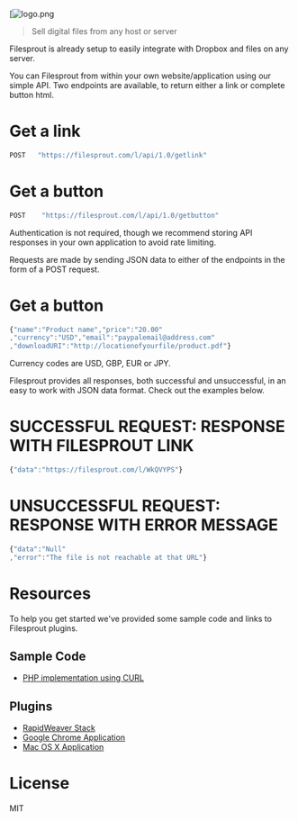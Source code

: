  [![logo.png][5]
 
 > Sell digital files from any host or server
 
 Filesprout is already setup to easily integrate with Dropbox and files on any server. 

 You can Filesprout from within your own website/application using our simple API. Two endpoints are available, to return either a link or complete button html.

 
# Get a link
 
 ```js
 POST	"https://filesprout.com/l/api/1.0/getlink"
 ```

 # Get a button
 
 ```js
POST	"https://filesprout.com/l/api/1.0/getbutton"
 ```
 
 Authentication is not required, though we recommend storing API responses in your own application to avoid rate limiting.
 
 Requests are made by sending JSON data to either of the endpoints in the form of a POST request.
 
 # Get a button
 
 ```js
 {"name":"Product name","price":"20.00"
 ,"currency":"USD","email":"paypalemail@address.com"
 ,"downloadURI":"http://locationofyourfile/product.pdf"}
 ```
 
 Currency codes are USD, GBP, EUR or JPY.
 
 Filesprout provides all responses, both successful and unsuccessful, in an easy to work with JSON data format. Check out the examples below.
 
 # SUCCESSFUL REQUEST: RESPONSE WITH FILESPROUT LINK
 
 ```js
 {"data":"https://filesprout.com/l/WkQVYPS"}
 ```

 # UNSUCCESSFUL REQUEST: RESPONSE WITH ERROR MESSAGE
 
 ```js
 {"data":"Null"
 ,"error":"The file is not reachable at that URL"}
 ```

 # Resources 
 
 To help you get started we've provided some sample code and links to Filesprout plugins.
 
 ## Sample Code
 
 - [PHP implementation using CURL][1]

 ## Plugins
 
 - [RapidWeaver Stack][2]
 - [Google Chrome Application][3]
 - [Mac OS X Application][4]
  
 # License
 
 MIT
 
 [1]: https://github.com/yuzoolcode/filesprout-api/blob/master/php-curl.php
 [2]: https://www.yuzoolthemes.com/themes/filesprout/
 [3]: https://chrome.google.com/webstore/detail/filesprout/janifcmcpcenddbcklkdnddgpahodnaa
 [4]: http://www.macupdate.com/app/mac/55160/filesprout
 [5]: https://github.com/yuzoolcode/filesprout-api/blob/master/resources/logo.png